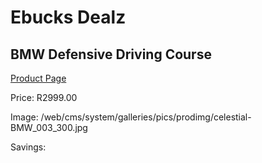 
# Ebucks Dealz
## BMW Defensive Driving Course
[Product Page](https://www.ebucks.com/web/shop/productSelected.do?prodId=212709266&catId=322194323)

Price: R2999.00

Image: /web/cms/system/galleries/pics/prodimg/celestial-BMW_003_300.jpg

Savings: 


	